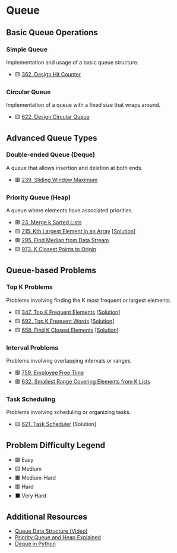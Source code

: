 # Queue

Basic Queue Operations
----------------------

### Simple Queue

Implementation and usage of a basic queue structure.

-   🟨 [362. Design Hit Counter](https://leetcode.com/problems/design-hit-counter/)

### Circular Queue

Implementation of a queue with a fixed size that wraps around.

-   🟨 [622. Design Circular Queue](https://leetcode.com/problems/design-circular-queue/)

Advanced Queue Types
--------------------

### Double-ended Queue (Deque)

A queue that allows insertion and deletion at both ends.

-   🟥 [239. Sliding Window Maximum](https://leetcode.com/problems/sliding-window-maximum/)

### Priority Queue (Heap)

A queue where elements have associated priorities.

-   🟥 [23. Merge k Sorted Lists](https://leetcode.com/problems/merge-k-sorted-lists/)
-   🟨 [215. Kth Largest Element in an Array](https://leetcode.com/problems/kth-largest-element-in-an-array/) [[Solution](./215.%20Kth%20Largest%20Element%20in%20an.md)]
-   🟥 [295. Find Median from Data Stream](https://leetcode.com/problems/find-median-from-data-stream/)
-   🟨 [973. K Closest Points to Origin](https://leetcode.com/problems/k-closest-points-to-origin/)

Queue-based Problems
--------------------

### Top K Problems

Problems involving finding the K most frequent or largest elements.

-   🟨 [347. Top K Frequent Elements](https://leetcode.com/problems/top-k-frequent-elements/) [[Solution](./347.%20Top%20K%20Frequent%20Elements.md)]
-   🟨 [692. Top K Frequent Words](https://leetcode.com/problems/top-k-frequent-words/) [[Solution](./692.%20Top%20K%20Frequent%20Words.md)]
-   🟨 [658. Find K Closest Elements](https://leetcode.com/problems/find-k-closest-elements/) [[Solution](./658.%20Find%20K%20Closest%20Elements.md)]

### Interval Problems

Problems involving overlapping intervals or ranges.

-   🟥 [759. Employee Free Time](https://leetcode.com/problems/employee-free-time/)
-   🟥 [632. Smallest Range Covering Elements from K Lists](https://leetcode.com/problems/smallest-range-covering-elements-from-k-lists/)

### Task Scheduling

Problems involving scheduling or organizing tasks.

-   🟨 [621. Task Scheduler](https://leetcode.com/problems/task-scheduler/) [Solution]

Problem Difficulty Legend
-------------------------

-   🟩 Easy
-   🟨 Medium
-   🟧 Medium-Hard
-   🟥 Hard
-   ⬛ Very Hard

Additional Resources
--------------------

-   [Queue Data Structure (Video)](https://www.youtube.com/watch?v=wjI1WNcIntg)
-   [Priority Queue and Heap Explained](https://www.geeksforgeeks.org/priority-queue-set-1-introduction/)
-   [Deque in Python](https://docs.python.org/3/library/collections.html#collections.deque)
